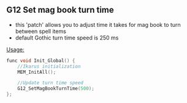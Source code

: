 ## G12 Set mag book turn time
 - this 'patch' allows you to adjust time it takes for mag book to turn between spell items
 - default Gothic turn time speed is 250 ms

<ins>Usage:</ins>
```c++
func void Init_Global() {
	//Ikarus initialization
	MEM_InitAll();

	//Update turn time speed
	G12_SetMagBookTurnTime(500);
};
```